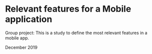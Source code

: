 # Relevant features for a Mobile application
Group project: This is a study to define the most relevant features in a mobile app.

December 2019
